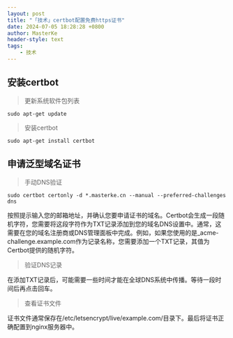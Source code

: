 ```yaml
---
layout: post
title: "「技术」certbot配置免费https证书"
date: 2024-07-05 18:28:28 +0800
author: MasterKe
header-style: text
tags:
    - 技术
---
```


## 安装certbot
> 更新系统软件包列表
```
sudo apt-get update
```
> 安装certbot
```
sudo apt-get install certbot
```

## 申请泛型域名证书
> 手动DNS验证
```
sudo certbot certonly -d *.masterke.cn --manual --preferred-challenges dns
```

按照提示输入您的邮箱地址，并确认您要申请证书的域名。Certbot会生成一段随机字符，您需要将这段字符作为TXT记录添加到您的域名DNS设置中。通常，这需要在您的域名注册商或DNS管理面板中完成。例如，如果您使用的是_acme-challenge.example.com作为记录名称，您需要添加一个TXT记录，其值为Certbot提供的随机字符。

> 验证DNS记录

在添加TXT记录后，可能需要一些时间才能在全球DNS系统中传播。等待一段时间后再点击回车。

> 查看证书文件

证书文件通常保存在/etc/letsencrypt/live/example.com/目录下。最后将证书正确配置到nginx服务器中。